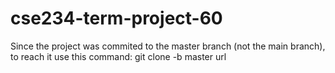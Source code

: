 # cse234-term-project-60
Since the project was commited to the master branch (not the main branch), to reach it use this command: git clone -b master url
